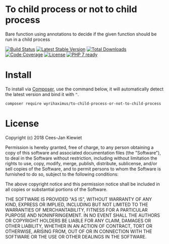 # To child process or not to child process

Bare function using annotations to decide if the given function should be run in a child process

[![Build Status](https://travis-ci.com/WyriHaximus/php-to-child-process-or-not-to-child-process.svg?branch=master)](https://travis-ci.com/WyriHaximus/php-to-child-process-or-not-to-child-process)
[![Latest Stable Version](https://poser.pugx.org/WyriHaximus/to-child-process-or-not-to-child-process/v/stable.png)](https://packagist.org/packages/WyriHaximus/to-child-process-or-not-to-child-process)
[![Total Downloads](https://poser.pugx.org/WyriHaximus/to-child-process-or-not-to-child-process/downloads.png)](https://packagist.org/packages/WyriHaximus/to-child-process-or-not-to-child-process)
[![Code Coverage](https://scrutinizer-ci.com/g/WyriHaximus/php-to-child-process-or-not-to-child-process/badges/coverage.png?b=master)](https://scrutinizer-ci.com/g/WyriHaximus/php-to-child-process-or-not-to-child-process/?branch=master)
[![License](https://poser.pugx.org/WyriHaximus/to-child-process-or-not-to-child-process/license.png)](https://packagist.org/packages/WyriHaximus/to-child-process-or-not-to-child-process)
[![PHP 7 ready](http://php7ready.timesplinter.ch/WyriHaximus/reactphp-http-middleware-clear-body/badge.svg)](https://travis-ci.org/WyriHaximus/reactphp-http-middleware-clear-body)

# Install

To install via [Composer](http://getcomposer.org/), use the command below, it will automatically detect the latest version and bind it with `^`.

```
composer require wyrihaximus/to-child-process-or-not-to-child-process
```

# License

Copyright (c) 2018 Cees-Jan Kiewiet

Permission is hereby granted, free of charge, to any person obtaining a copy
of this software and associated documentation files (the "Software"), to deal
in the Software without restriction, including without limitation the rights
to use, copy, modify, merge, publish, distribute, sublicense, and/or sell
copies of the Software, and to permit persons to whom the Software is
furnished to do so, subject to the following conditions:

The above copyright notice and this permission notice shall be included in all
copies or substantial portions of the Software.

THE SOFTWARE IS PROVIDED "AS IS", WITHOUT WARRANTY OF ANY KIND, EXPRESS OR
IMPLIED, INCLUDING BUT NOT LIMITED TO THE WARRANTIES OF MERCHANTABILITY,
FITNESS FOR A PARTICULAR PURPOSE AND NONINFRINGEMENT. IN NO EVENT SHALL THE
AUTHORS OR COPYRIGHT HOLDERS BE LIABLE FOR ANY CLAIM, DAMAGES OR OTHER
LIABILITY, WHETHER IN AN ACTION OF CONTRACT, TORT OR OTHERWISE, ARISING FROM,
OUT OF OR IN CONNECTION WITH THE SOFTWARE OR THE USE OR OTHER DEALINGS IN THE
SOFTWARE.
